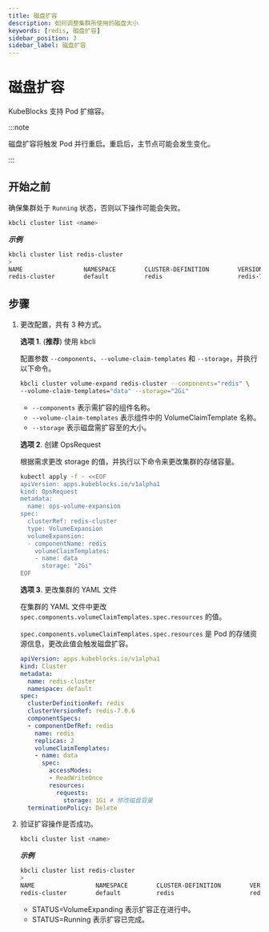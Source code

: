 ```yaml
---
title: 磁盘扩容
description: 如何调整集群所使用的磁盘大小
keywords: [redis, 磁盘扩容]
sidebar_position: 3
sidebar_label: 磁盘扩容
---
```


# 磁盘扩容

KubeBlocks 支持 Pod 扩缩容。

:::note

磁盘扩容将触发 Pod 并行重启。重启后，主节点可能会发生变化。

:::

## 开始之前

确保集群处于 `Running` 状态，否则以下操作可能会失败。

```bash
kbcli cluster list <name>
```

***示例***

```bash
kbcli cluster list redis-cluster
>
NAME                 NAMESPACE        CLUSTER-DEFINITION        VERSION                TERMINATION-POLICY        STATUS         CREATED-TIME
redis-cluster        default          redis                     redis-7.0.6            Delete                    Running        Apr 10,2023 19:00 UTC+0800
```

## 步骤

1. 更改配置，共有 3 种方式。

   **选项 1**. (**推荐**) 使用 kbcli

   配置参数 `--components`、`--volume-claim-templates` 和 `--storage`，并执行以下命令。

   ```bash
   kbcli cluster volume-expand redis-cluster --components="redis" \
   --volume-claim-templates="data" --storage="2Gi"
   ```

   - `--components` 表示需扩容的组件名称。
   - `--volume-claim-templates` 表示组件中的 VolumeClaimTemplate 名称。
   - `--storage` 表示磁盘需扩容至的大小。

   **选项 2**. 创建 OpsRequest

   根据需求更改 storage 的值，并执行以下命令来更改集群的存储容量。

   ```bash
   kubectl apply -f - <<EOF
   apiVersion: apps.kubeblocks.io/v1alpha1
   kind: OpsRequest
   metadata:
     name: ops-volume-expansion
   spec:
     clusterRef: redis-cluster
     type: VolumeExpansion
     volumeExpansion:
     - componentName: redis
       volumeClaimTemplates:
       - name: data
         storage: "2Gi"
   EOF
   ```

   **选项 3**. 更改集群的 YAML 文件

   在集群的 YAML 文件中更改 `spec.components.volumeClaimTemplates.spec.resources` 的值。
   
   `spec.components.volumeClaimTemplates.spec.resources` 是 Pod 的存储资源信息，更改此值会触发磁盘扩容。

   ```yaml
   apiVersion: apps.kubeblocks.io/v1alpha1
   kind: Cluster
   metadata:
     name: redis-cluster
     namespace: default
   spec:
     clusterDefinitionRef: redis
     clusterVersionRef: redis-7.0.6
     componentSpecs:
     - componentDefRef: redis
       name: redis
       replicas: 2
       volumeClaimTemplates:
       - name: data
         spec:
           accessModes:
           - ReadWriteOnce
           resources:
             requests:
               storage: 1Gi # 修改磁盘容量
     terminationPolicy: Delete
   ```

2. 验证扩容操作是否成功。

   ```bash
   kbcli cluster list <name>
   ```

   ***示例***

   ```bash
   kbcli cluster list redis-cluster
   >
   NAME                 NAMESPACE        CLUSTER-DEFINITION        VERSION                  TERMINATION-POLICY        STATUS                 CREATED-TIME
   redis-cluster        default          redis                     redis-7.0.6              Delete                    VolumeExpanding        Apr 10,2023 16:27 UTC+0800
   ```

   - STATUS=VolumeExpanding 表示扩容正在进行中。
   - STATUS=Running 表示扩容已完成。
